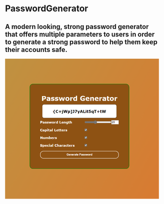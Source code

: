# PasswordGenerator

## A modern looking, strong password generator that offers multiple parameters to users in order to generate a strong password to help them keep their accounts safe. 

<img src = "/images/Screenshot.png">
